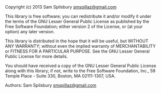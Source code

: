 Copyright (c) 2013 Sam Spilsbury <smspillaz@gmail.com>

This library is free software; you can redistribute it and/or
modify it under the terms of the GNU Lesser General Public
License as published by the Free Software Foundation; either
version 2 of the License, or (at your option) any later version.

This library is distributed in the hope that it will be useful,
but WITHOUT ANY WARRANTY; without even the implied warranty of
MERCHANTABILITY or FITNESS FOR A PARTICULAR PURPOSE.	 See the GNU
Lesser General Public License for more details.

You should have received a copy of the GNU Lesser General Public
License along with this library; if not, write to the
Free Software Foundation, Inc., 59 Temple Place - Suite 330,
Boston, MA 02111-1307, USA.

Authors:
 Sam Spilsbury <smspillaz@gmail.com>
